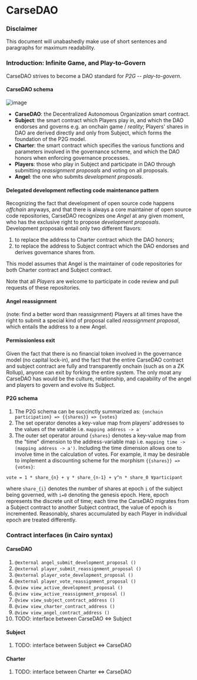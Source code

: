 # CarseDAO

### Disclaimer
This document will unabashedly make use of short sentences and paragraphs for maximum readability.

### Introduction: Infinite Game, and Play-to-Govern
CarseDAO strives to become a DAO standard for _P2G_ -- _play-to-govern_.

#### CarseDAO schema
![image](https://user-images.githubusercontent.com/59590480/167301300-ff523f07-38e0-4605-947f-c478770762d2.png)
- **CarseDAO**: the Decentralized Autonomous Organization smart contract.
- **Subject**: the smart contract which Players play in, and which the DAO endorses and governs e.g. an onchain game / _reality_; Players' shares in DAO are derived directly and only from Subject, which forms the foundation of the P2G model.
- **Charter**: the smart contract which specifies the various functions and parameters involved in the governance scheme, and which the DAO honors when enforcing governance processes.
- **Players**: those who play in Subject and participate in DAO through submitting _reassignment proposals_ and voting on all proposals.
- **Angel**: the one who submits _development proposals_.

#### Delegated development reflecting code maintenance pattern
Recognizing the fact that development of open source code happens _offchain_ anyways, and that there is always a core maintainer of open source code repositories, CarseDAO recognizes one *Angel* at any given moment, who has the exclusive right to propose *development proposals*. Development proposals entail only two different flavors:
1. to replace the address to Charter contract which the DAO honors;
2. to replace the address to Subject contract which the DAO endorses and derives governance shares from.

This model assumes that Angel is the maintainer of code repositories for both Charter contract and Subject contract.

Note that all _Players_ are welcome to participate in code review and pull requests of these repositories.

#### Angel reassignment
(note: find a better word than reassignment) Players at all times have the right to submit a special kind of proposal called *reassignment proposal*, which entails the address to a new Angel.

#### Permissionless exit
Given the fact that there is no financial token involved in the governance model (no capital lock-in), and the fact that the entire CarseDAO contract and subject contract are fully and transparently onchain (such as on a ZK Rollup), anyone can exit by forking the entire system. The only moat any CarseDAO has would be the culture, relationship, and capability of the angel and players to govern and evolve its Subject.

#### P2G schema
1. The P2G schema can be succinctly summarized as: `{onchain participation} => {{shares}} => {votes}`
2. The set operator denotes a key-value map from players' addresses to the values of the variable i.e. `mapping address -> a'`
3. The outer set operator around `{shares}` denotes a key-value map from the "time" dimension to the address-variable map i.e. `mapping time -> (mapping address -> a')`. Including the time dimension allows one to involve time in the calculation of votes. For example, it may be desirable to implement a discounting scheme for the morphism `{{shares}} => {votes}`:
```
vote = 1 * share_{n} + γ * share_{n-1} + γ^n * share_0 ∀participant
```
where `share_{i}` denotes the number of shares at epoch `i` of the subject being governed, with `i=0` denoting the genesis epoch. Here, epoch represents the discrete unit of time; each time the CarseDAO migrates from a Subject contract to another Subject contract, the value of epoch is incremented. Reasonably, shares accumulated by each Player in individual epoch are treated differently.


### Contract interfaces (in Cairo syntax)
#### CarseDAO
1. `@external angel_submit_development_proposal ()`
2. `@external player_submit_reassignment_proposal ()`
3. `@external player_vote_development_proposal ()`
4. `@external player_vote_reassignment_proposal ()`
5. `@view view_active_development_proposal ()`
6. `@view view_active_reassignment_proposal ()`
7. `@view view_subject_contract_address ()`
8. `@view view_charter_contract_address ()`
9. `@view view_angel_contract_address ()`
10. TODO: interface between CarseDAO <=> Subject

#### Subject
1. TODO: interface between Subject <=> CarseDAO

#### Charter
1. TODO: interface between Charter <=> CarseDAO
